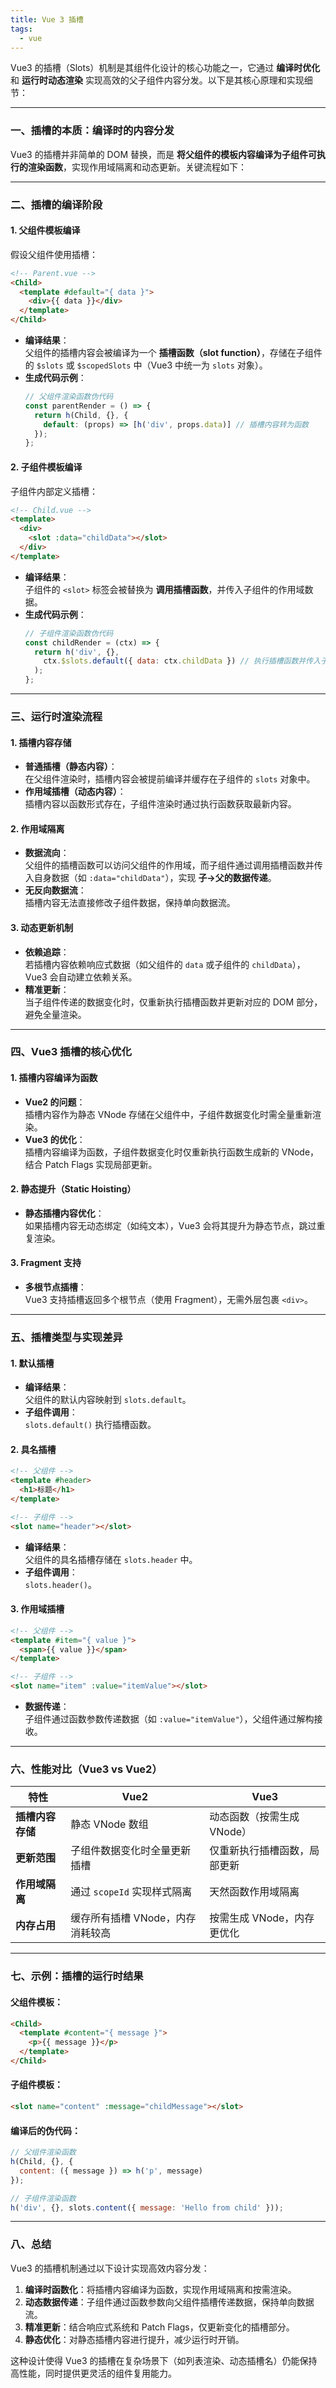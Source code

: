 ```yaml
---
title: Vue 3 插槽
tags:
  - vue
---
```



Vue3 的插槽（Slots）机制是其组件化设计的核心功能之一，它通过 **编译时优化** 和 **运行时动态渲染** 实现高效的父子组件内容分发。以下是其核心原理和实现细节：

---

### 一、**插槽的本质：编译时的内容分发**
Vue3 的插槽并非简单的 DOM 替换，而是 **将父组件的模板内容编译为子组件可执行的渲染函数**，实现作用域隔离和动态更新。关键流程如下：

---

### 二、**插槽的编译阶段**
#### 1. **父组件模板编译**
假设父组件使用插槽：
```html
<!-- Parent.vue -->
<Child>
  <template #default="{ data }">
    <div>{{ data }}</div>
  </template>
</Child>
```
- **编译结果**：  
  父组件的插槽内容会被编译为一个 **插槽函数（slot function）**，存储在子组件的 `$slots` 或 `$scopedSlots` 中（Vue3 中统一为 `slots` 对象）。
- **生成代码示例**：
  ```javascript
  // 父组件渲染函数伪代码
  const parentRender = () => {
    return h(Child, {}, {
      default: (props) => [h('div', props.data)] // 插槽内容转为函数
    });
  };
  ```

#### 2. **子组件模板编译**
子组件内部定义插槽：
```html
<!-- Child.vue -->
<template>
  <div>
    <slot :data="childData"></slot>
  </div>
</template>
```
- **编译结果**：  
  子组件的 `<slot>` 标签会被替换为 **调用插槽函数**，并传入子组件的作用域数据。
- **生成代码示例**：
  ```javascript
  // 子组件渲染函数伪代码
  const childRender = (ctx) => {
    return h('div', {}, 
      ctx.$slots.default({ data: ctx.childData }) // 执行插槽函数并传入子组件数据
    );
  };
  ```

---

### 三、**运行时渲染流程**
#### 1. **插槽内容存储**
- **普通插槽（静态内容）**：  
  在父组件渲染时，插槽内容会被提前编译并缓存在子组件的 `slots` 对象中。
- **作用域插槽（动态内容）**：  
  插槽内容以函数形式存在，子组件渲染时通过执行函数获取最新内容。

#### 2. **作用域隔离**
- **数据流向**：  
  父组件的插槽函数可以访问父组件的作用域，而子组件通过调用插槽函数并传入自身数据（如 `:data="childData"`），实现 **子→父的数据传递**。
- **无反向数据流**：  
  插槽内容无法直接修改子组件数据，保持单向数据流。

#### 3. **动态更新机制**
- **依赖追踪**：  
  若插槽内容依赖响应式数据（如父组件的 `data` 或子组件的 `childData`），Vue3 会自动建立依赖关系。
- **精准更新**：  
  当子组件传递的数据变化时，仅重新执行插槽函数并更新对应的 DOM 部分，避免全量渲染。

---

### 四、**Vue3 插槽的核心优化**
#### 1. **插槽内容编译为函数**
- **Vue2 的问题**：  
  插槽内容作为静态 VNode 存储在父组件中，子组件数据变化时需全量重新渲染。
- **Vue3 的优化**：  
  插槽内容编译为函数，子组件数据变化时仅重新执行函数生成新的 VNode，结合 Patch Flags 实现局部更新。

#### 2. **静态提升（Static Hoisting）**
- **静态插槽内容优化**：  
  如果插槽内容无动态绑定（如纯文本），Vue3 会将其提升为静态节点，跳过重复渲染。

#### 3. **Fragment 支持**
- **多根节点插槽**：  
  Vue3 支持插槽返回多个根节点（使用 Fragment），无需外层包裹 `<div>`。

---

### 五、**插槽类型与实现差异**
#### 1. **默认插槽**
- **编译结果**：  
  父组件的默认内容映射到 `slots.default`。
- **子组件调用**：  
  `slots.default()` 执行插槽函数。

#### 2. **具名插槽**
```html
<!-- 父组件 -->
<template #header>
  <h1>标题</h1>
</template>

<!-- 子组件 -->
<slot name="header"></slot>
```
- **编译结果**：  
  父组件的具名插槽存储在 `slots.header` 中。
- **子组件调用**：  
  `slots.header()`。

#### 3. **作用域插槽**
```html
<!-- 父组件 -->
<template #item="{ value }">
  <span>{{ value }}</span>
</template>

<!-- 子组件 -->
<slot name="item" :value="itemValue"></slot>
```
- **数据传递**：  
  子组件通过函数参数传递数据（如 `:value="itemValue"`），父组件通过解构接收。

---

### 六、**性能对比（Vue3 vs Vue2）**
| **特性**         | **Vue2**                              | **Vue3**                              |
|------------------|---------------------------------------|---------------------------------------|
| **插槽内容存储** | 静态 VNode 数组                       | 动态函数（按需生成 VNode）             |
| **更新范围**     | 子组件数据变化时全量更新插槽          | 仅重新执行插槽函数，局部更新           |
| **作用域隔离**   | 通过 `scopeId` 实现样式隔离           | 天然函数作用域隔离                     |
| **内存占用**     | 缓存所有插槽 VNode，内存消耗较高      | 按需生成 VNode，内存更优化             |

---

### 七、**示例：插槽的运行时结果**
#### 父组件模板：
```html
<Child>
  <template #content="{ message }">
    <p>{{ message }}</p>
  </template>
</Child>
```

#### 子组件模板：
```html
<slot name="content" :message="childMessage"></slot>
```

#### 编译后的伪代码：
```javascript
// 父组件渲染函数
h(Child, {}, {
  content: ({ message }) => h('p', message)
});

// 子组件渲染函数
h('div', {}, slots.content({ message: 'Hello from child' }));
```

---

### 八、**总结**
Vue3 的插槽机制通过以下设计实现高效内容分发：
1. **编译时函数化**：将插槽内容编译为函数，实现作用域隔离和按需渲染。  
2. **动态数据传递**：子组件通过函数参数向父组件插槽传递数据，保持单向数据流。  
3. **精准更新**：结合响应式系统和 Patch Flags，仅更新变化的插槽部分。  
4. **静态优化**：对静态插槽内容进行提升，减少运行时开销。  

这种设计使得 Vue3 的插槽在复杂场景下（如列表渲染、动态插槽名）仍能保持高性能，同时提供更灵活的组件复用能力。
